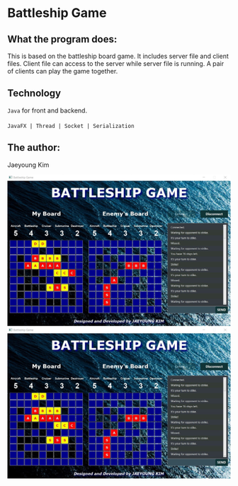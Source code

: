# Battleship Game 

## What the program does:
This is based on the battleship board game.
It includes server file and client files. Client file can access to the server while server file is running.
A pair of clients can play the game together.

## Technology
`Java` for front and backend.<br><br>
`JavaFX | Thread | Socket | Serialization`

## The author:
Jaeyoung Kim

![Screenshot](https://github.com/Jaeyoung-Kim-Dev/Battleship-Game/blob/master/screenshot.jpg?raw=true)
<br>
[![Demo](https://github.com/Jaeyoung-Kim-Dev/Battleship-Game/blob/master/screenshot.jpg?raw=true)](https://youtu.be/SlMRXH7slQc)
